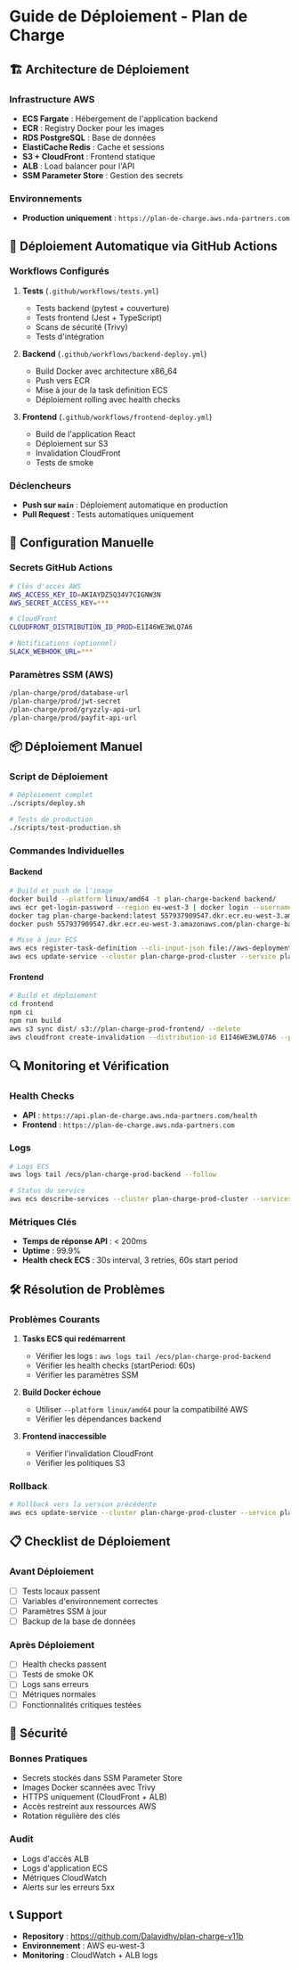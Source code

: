 # Guide de Déploiement - Plan de Charge

## 🏗️ Architecture de Déploiement

### Infrastructure AWS
- **ECS Fargate** : Hébergement de l'application backend
- **ECR** : Registry Docker pour les images
- **RDS PostgreSQL** : Base de données
- **ElastiCache Redis** : Cache et sessions
- **S3 + CloudFront** : Frontend statique
- **ALB** : Load balancer pour l'API
- **SSM Parameter Store** : Gestion des secrets

### Environnements
- **Production uniquement** : `https://plan-de-charge.aws.nda-partners.com`

## 🚀 Déploiement Automatique via GitHub Actions

### Workflows Configurés

1. **Tests** (`.github/workflows/tests.yml`)
   - Tests backend (pytest + couverture)
   - Tests frontend (Jest + TypeScript)
   - Scans de sécurité (Trivy)
   - Tests d'intégration

2. **Backend** (`.github/workflows/backend-deploy.yml`)
   - Build Docker avec architecture x86_64
   - Push vers ECR
   - Mise à jour de la task definition ECS
   - Déploiement rolling avec health checks

3. **Frontend** (`.github/workflows/frontend-deploy.yml`)
   - Build de l'application React
   - Déploiement sur S3
   - Invalidation CloudFront
   - Tests de smoke

### Déclencheurs
- **Push sur `main`** : Déploiement automatique en production
- **Pull Request** : Tests automatiques uniquement

## 🔧 Configuration Manuelle

### Secrets GitHub Actions
```bash
# Clés d'accès AWS
AWS_ACCESS_KEY_ID=AKIAYDZ5Q34V7CIGNW3N
AWS_SECRET_ACCESS_KEY=***

# CloudFront
CLOUDFRONT_DISTRIBUTION_ID_PROD=E1I46WE3WLQ7A6

# Notifications (optionnel)
SLACK_WEBHOOK_URL=***
```

### Paramètres SSM (AWS)
```bash
/plan-charge/prod/database-url
/plan-charge/prod/jwt-secret
/plan-charge/prod/gryzzly-api-url
/plan-charge/prod/payfit-api-url
```

## 📦 Déploiement Manuel

### Script de Déploiement
```bash
# Déploiement complet
./scripts/deploy.sh

# Tests de production
./scripts/test-production.sh
```

### Commandes Individuelles

#### Backend
```bash
# Build et push de l'image
docker build --platform linux/amd64 -t plan-charge-backend backend/
aws ecr get-login-password --region eu-west-3 | docker login --username AWS --password-stdin 557937909547.dkr.ecr.eu-west-3.amazonaws.com
docker tag plan-charge-backend:latest 557937909547.dkr.ecr.eu-west-3.amazonaws.com/plan-charge-backend:latest
docker push 557937909547.dkr.ecr.eu-west-3.amazonaws.com/plan-charge-backend:latest

# Mise à jour ECS
aws ecs register-task-definition --cli-input-json file://aws-deployment/task-definitions/production-task-definition.json
aws ecs update-service --cluster plan-charge-prod-cluster --service plan-charge-prod-backend --task-definition plan-charge-prod-backend
```

#### Frontend
```bash
# Build et déploiement
cd frontend
npm ci
npm run build
aws s3 sync dist/ s3://plan-charge-prod-frontend/ --delete
aws cloudfront create-invalidation --distribution-id E1I46WE3WLQ7A6 --paths "/*"
```

## 🔍 Monitoring et Vérification

### Health Checks
- **API** : `https://api.plan-de-charge.aws.nda-partners.com/health`
- **Frontend** : `https://plan-de-charge.aws.nda-partners.com`

### Logs
```bash
# Logs ECS
aws logs tail /ecs/plan-charge-prod-backend --follow

# Status du service
aws ecs describe-services --cluster plan-charge-prod-cluster --services plan-charge-prod-backend
```

### Métriques Clés
- **Temps de réponse API** : < 200ms
- **Uptime** : 99.9%
- **Health check ECS** : 30s interval, 3 retries, 60s start period

## 🛠️ Résolution de Problèmes

### Problèmes Courants

1. **Tasks ECS qui redémarrent**
   - Vérifier les logs : `aws logs tail /ecs/plan-charge-prod-backend`
   - Vérifier les health checks (startPeriod: 60s)
   - Vérifier les paramètres SSM

2. **Build Docker échoue**
   - Utiliser `--platform linux/amd64` pour la compatibilité AWS
   - Vérifier les dépendances backend

3. **Frontend inaccessible**
   - Vérifier l'invalidation CloudFront
   - Vérifier les politiques S3

### Rollback
```bash
# Rollback vers la version précédente
aws ecs update-service --cluster plan-charge-prod-cluster --service plan-charge-prod-backend --task-definition plan-charge-prod-backend:15
```

## 📋 Checklist de Déploiement

### Avant Déploiement
- [ ] Tests locaux passent
- [ ] Variables d'environnement correctes
- [ ] Paramètres SSM à jour
- [ ] Backup de la base de données

### Après Déploiement
- [ ] Health checks passent
- [ ] Tests de smoke OK
- [ ] Logs sans erreurs
- [ ] Métriques normales
- [ ] Fonctionnalités critiques testées

## 🔐 Sécurité

### Bonnes Pratiques
- Secrets stockés dans SSM Parameter Store
- Images Docker scannées avec Trivy
- HTTPS uniquement (CloudFront + ALB)
- Accès restreint aux ressources AWS
- Rotation régulière des clés

### Audit
- Logs d'accès ALB
- Logs d'application ECS
- Métriques CloudWatch
- Alerts sur les erreurs 5xx

## 📞 Support

- **Repository** : https://github.com/Dalavidhy/plan-charge-v11b
- **Environnement** : AWS eu-west-3
- **Monitoring** : CloudWatch + ALB logs